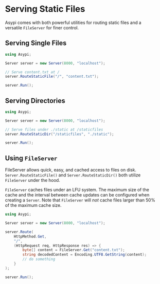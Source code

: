 # Serving Static Files

Asypi comes with both powerful utilities for routing static files and a versatile `FileServer` for finer control.

## Serving Single Files

```C#
using Asypi;

Server server = new Server(8000, "localhost");

// Serve content.txt at /
server.RouteStaticFile("/", "content.txt");

server.Run();
```

## Serving Directories

```C#
using Asypi;

Server server = new Server(8000, "localhost");

// Serve files under ./static at /staticfiles
server.RouteStaticDir("/staticfiles", "./static");

server.Run();
```

## Using `FileServer`

FileServer allows quick, easy, and cached access to files on disk. `Server.RouteStaticFile()` and `Server.RouteStaticDir()` both utilize `FileServer` under the hood.

`FileServer` caches files under an LFU system. The maximum size of the cache and the interval between cache updates can be configured when creating a `Server`. Note that `FileServer` will *not* cache files larger than 50% of the maximum cache size.

```C#
using Asypi;

Server server = new Server(8000, "localhost");

server.Route(
    HttpMethod.Get,
    "/",
    (HttpRequest req, HttpResponse res) => {
        byte[] content = FileServer.Get("content.txt");
        string decodedContent = Encoding.UTF8.GetString(content);
        // do something
    }
);

server.Run();
```
